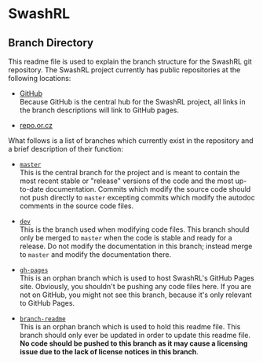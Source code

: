 SwashRL
=======

Branch Directory
----------------

This readme file is used to explain the branch structure for the SwashRL git
repository.  The SwashRL project currently has public repositories at the
following locations:

 * [GitHub](https://github.com/swashdev/SwashRL)  
   Because GitHub is the central hub for the SwashRL project, all links in
   the branch descriptions will link to GitHub pages.

 * [repo.or.cz](https://repo.or.cz/SwashRL.git)

What follows is a list of branches which currently exist in the repository and
a brief description of their function:

 * [`master`](https://github.com/swashdev/SwashRL/tree/master)  
   This is the central branch for the project and is meant to contain the most
   recent stable or "release" versions of the code and the most up-to-date
   documentation.  Commits which modify the source code should not push
   directly to `master` excepting commits which modify the autodoc comments in
   the source code files.

 * [`dev`](https://github.com/swashdev/SwashRL/tree/dev)  
   This is the branch used when modifying code files.  This branch should only
   be merged to `master` when the code is stable and ready for a release.  Do
   not modify the documentation in this branch; instead merge to `master` and
   modify the documentation there.

 * [`gh-pages`](https://github.com/swashdev/SwashRL/tree/gh-pages)  
   This is an orphan branch which is used to host SwashRL's GitHub Pages site.
   Obviously, you shouldn't be pushing any code files here.  If you are not
   on GitHub, you might not see this branch, because it's only relevant to
   GitHub Pages.

 * [`branch-readme`](https://github.com/swashdev/SwashRL/tree/branch-readme)  
   This is an orphan branch which is used to hold this readme file.  This
   branch should only ever be updated in order to update this readme file.
   **No code should be pushed to this branch as it may cause a licensing issue
   due to the lack of license notices in this branch**.
